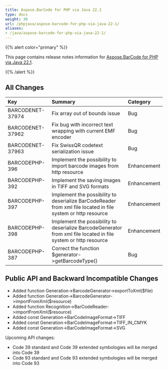 ```yaml
---
title: Aspose.BarCode for PHP via Java 22.1
type: docs
weight: 30
url: /phpjava/aspose-barcode-for-php-via-java-22-1/
aliases:
- /java/aspose-barcode-for-php-via-java-22-1/
---
```


{{% alert color="primary" %}} 

This page contains release notes information for [Aspose.BarCode for PHP via Java 22.1](https://downloads.aspose.com/barcode/php/new-releases/aspose.barcode-for-php-via-java-22.1/).

{{% /alert %}} 
## **All Changes**

|**Key**|**Summary**|**Category**|
| :- | :- | :- |
|BARCODENET-37974|Fix array out of bounds issue|Bug|
|BARCODENET-37962|Fix bug with incorrect text wrapping with current EMF encoder|Bug|
|BARCODENET-37963|Fix SwissQR codetext serialization issue|Bug|
|BARCODEPHP-396|Implement the possibility to import barcode images from http resource|Enhancement|
|BARCODEPHP-392|Implement the saving images in TIFF and SVG formats|Enhancement|
|BARCODEPHP-397|Implement the possibility to deserialize BarCodeReader from xml file located in file system or http resource|Enhancement|
|BARCODEPHP-398|Implement the possibility to deserialize BarcodeGenerator from xml file located in file system or http resource|Enhancement|
|BARCODEPHP-387|Correct the function $generator->getBarcodeType()|Bug|


## **Public API and Backward Incompatible Changes**
- Added function Generation->BarcodeGenerator->exportToXml($file)
- Added function Generation->BarcodeGenerator->importFromXml($resource)
- Added function Recognition->BarCodeReader->importFromXml($resource)
- Added const Generation->BarCodeImageFormat->TIFF
- Added const Generation->BarCodeImageFormat->TIFF_IN_CMYK
- Added const Generation->BarCodeImageFormat->SVG

Upcoming API changes:
- Code 39 standard and Code 39 extended symbologies will be merged into Code 39
- Code 93 standard and Code 93 extended symbologies will be merged into Code 93